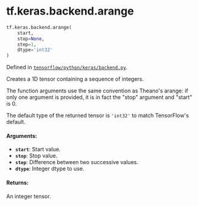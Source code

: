 <div itemscope itemtype="http://developers.google.com/ReferenceObject">
<meta itemprop="name" content="tf.keras.backend.arange" />
</div>

# tf.keras.backend.arange

``` python
tf.keras.backend.arange(
    start,
    stop=None,
    step=1,
    dtype='int32'
)
```



Defined in [`tensorflow/python/keras/backend.py`](https://www.tensorflow.org/code/tensorflow/python/keras/backend.py).

Creates a 1D tensor containing a sequence of integers.

The function arguments use the same convention as
Theano's arange: if only one argument is provided,
it is in fact the "stop" argument and "start" is 0.

The default type of the returned tensor is `'int32'` to
match TensorFlow's default.

#### Arguments:

* <b>`start`</b>: Start value.
* <b>`stop`</b>: Stop value.
* <b>`step`</b>: Difference between two successive values.
* <b>`dtype`</b>: Integer dtype to use.


#### Returns:

An integer tensor.